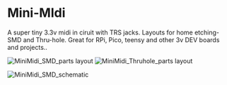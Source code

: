 # Mini-MIdi
A super tiny 3.3v midi in ciruit with TRS jacks.  Layouts for home etching- SMD and Thru-hole.  Great for RPi, Pico, teensy and other 3v DEV boards and projects..    

![MiniMidi_SMD_parts layout](https://github.com/miotislucifugis/Mini-MIdi/assets/20709580/598186fc-31d2-417d-ab84-a581491125bc)
![MiniMidi_Thruhole_parts layout](https://github.com/miotislucifugis/Mini-MIdi/assets/20709580/6c5125ab-fca5-4dd9-b656-c966b9316d57)

![MiniMidi_SMD_schematic](https://github.com/miotislucifugis/Mini-MIdi/assets/20709580/f71b5cea-704b-428b-8a6d-0ce189785275)
